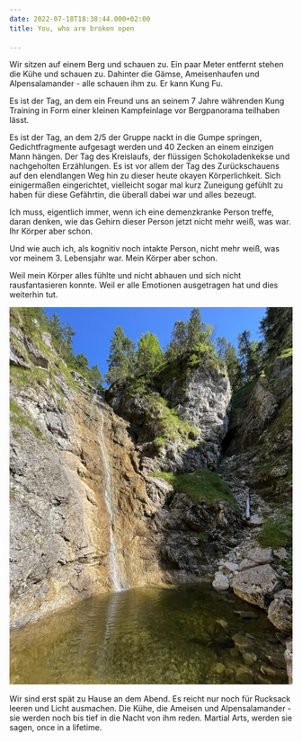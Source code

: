 ```yaml
---
date: 2022-07-18T18:38:44.000+02:00
title: You, who are broken open

---
```

Wir sitzen auf einem Berg und schauen zu. Ein paar Meter entfernt stehen die Kühe und schauen zu. Dahinter die Gämse, Ameisenhaufen und Alpensalamander - alle schauen ihm zu. Er kann Kung Fu.

Es ist der Tag, an dem ein Freund uns an seinem 7 Jahre währenden Kung Training in Form einer kleinen Kampfeinlage vor Bergpanorama teilhaben lässt.

Es ist der Tag, an dem 2/5 der Gruppe nackt in die Gumpe springen, Gedichtfragmente aufgesagt werden und 40 Zecken an einem einzigen Mann hängen. Der Tag des Kreislaufs, der flüssigen Schokoladenkekse und nachgeholten Erzählungen. Es ist vor allem der Tag des Zurückschauens auf den elendlangen Weg hin zu dieser heute okayen Körperlichkeit. Sich einigermaßen eingerichtet, vielleicht sogar mal kurz Zuneigung gefühlt zu haben für diese Gefährtin, die überall dabei war und alles bezeugt.

Ich muss, eigentlich immer, wenn ich eine demenzkranke Person treffe, daran denken, wie das Gehirn dieser Person jetzt nicht mehr weiß, was war. Ihr Körper aber schon.

Und wie auch ich, als kognitiv noch intakte Person, nicht mehr weiß, was vor meinem 3. Lebensjahr war. Mein Körper aber schon.

Weil mein Körper alles fühlte und nicht abhauen und sich nicht rausfantasieren konnte. Weil er alle Emotionen ausgetragen hat und dies  weiterhin tut.

![](/uploads/signal-2022-07-17-21-31-28-428-1.jpg)

Wir sind erst spät zu Hause an dem Abend. Es reicht nur noch für Rucksack leeren und Licht ausmachen. Die Kühe, die Ameisen und Alpensalamander - sie werden noch bis tief in die Nacht von ihm reden. Martial Arts, werden sie sagen, once in a lifetime.